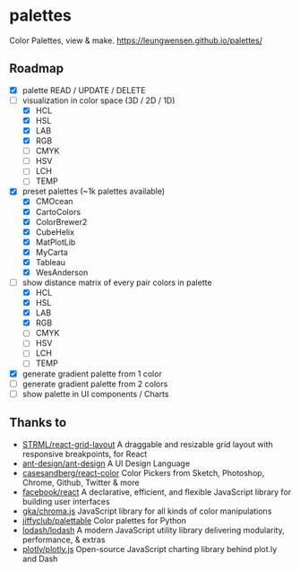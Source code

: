 # palettes

Color Palettes, view & make. https://leungwensen.github.io/palettes/

## Roadmap

- [x] palette READ / UPDATE / DELETE
- [ ] visualization in color space (3D / 2D / 1D)
  - [x] HCL
  - [x] HSL
  - [x] LAB
  - [x] RGB
  - [ ] CMYK
  - [ ] HSV
  - [ ] LCH
  - [ ] TEMP
- [x] preset palettes (~1k palettes available)
  - [x] CMOcean
  - [x] CartoColors
  - [x] ColorBrewer2
  - [x] CubeHelix
  - [x] MatPlotLib
  - [x] MyCarta
  - [x] Tableau
  - [x] WesAnderson
- [ ] show distance matrix of every pair colors in palette
  - [x] HCL
  - [x] HSL
  - [x] LAB
  - [x] RGB
  - [ ] CMYK
  - [ ] HSV
  - [ ] LCH
  - [ ] TEMP
- [x] generate gradient palette from 1 color
- [ ] generate gradient palette from 2 colors
- [ ] show palette in UI components / Charts

## Thanks to

- [STRML/react-grid-layout](https://github.com/STRML/react-grid-layout) A draggable and resizable grid layout with responsive breakpoints, for React
- [ant-design/ant-design](https://github.com/ant-design/ant-design) A UI Design Language
- [casesandberg/react-color](https://github.com/casesandberg/react-color) Color Pickers from Sketch, Photoshop, Chrome, Github, Twitter & more
- [facebook/react](https://github.com/facebook/react) A declarative, efficient, and flexible JavaScript library for building user interfaces
- [gka/chroma.js](https://github.com/gka/chroma.js) JavaScript library for all kinds of color manipulations
- [jiffyclub/palettable](https://github.com/jiffyclub/palettable) Color palettes for Python
- [lodash/lodash](https://github.com/lodash/lodash) A modern JavaScript utility library delivering modularity, performance, & extras
- [plotly/plotly.js](https://github.com/plotly/plotly.js) Open-source JavaScript charting library behind plot.ly and Dash
